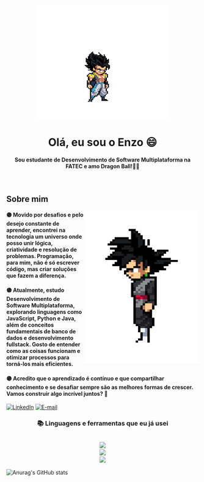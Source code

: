 <div align="center">
    <img src="gifs/gogeta.gif" width="70%" height="300px">
</div>

</h1>
<h1 align="center">Olá, eu sou o Enzo 😄</h1>
<h4 align="center">Sou estudante de Desenvolvimento de Software Multiplataforma na FATEC e amo Dragon Ball!🐉💜</h4>
<br>
 <h2 align="left">Sobre mim</h2>
<img align="right" alt="goku-black" src="gifs/gokublack3.gif" width="300px" height="400px" >

<h4 align="left">🟣 Movido por desafios e pelo desejo constante de aprender, encontrei na tecnologia um universo onde posso unir <strong>lógica, criatividade e resolução de problemas</strong>. Programação, para mim, não é só escrever código, mas <strong>criar soluções que fazem a diferença</strong>.</h4>

<h4 align="left">🟣 Atualmente, estudo <strong>Desenvolvimento de Software Multiplataforma</strong>, explorando linguagens como <strong>JavaScript, Python e Java</strong>, além de conceitos fundamentais de <strong>banco de dados e desenvolvimento fullstack</strong>. Gosto de entender como as coisas funcionam e <strong>otimizar processos para torná-los mais eficientes</strong>.</h4>

<h4 align="left">🟣 Acredito que o aprendizado é contínuo e que <strong>compartilhar conhecimento e se desafiar sempre são as melhores formas de crescer</strong>. Vamos construir algo incrível juntos? 🚀</h4>

[![LinkedIn](https://img.shields.io/badge/-LinkedIn-800080?style=for-the-badge&logo=linkedin&logoColor=white)](https://www.linkedin.com/in/enzo-ribeiro-b6569b240/)
[![E-mail](https://img.shields.io/badge/-Email-800080?style=for-the-badge&logo=microsoft-outlook&logoColor=white)](mailto:enzo.ribeiro.dionisio@gmail.com)




<h3 align="center">📚 Linguagens e ferramentas que eu já usei </h3>

<br/>

<div align="center">
    <img src="https://skillicons.dev/icons?i=bootstrap,html,css,react,github,git" /><br>
    <img src="https://skillicons.dev/icons?i=c,python,javascript,mysql,php,java" /><br>
    <img src="https://skillicons.dev/icons?i=eclipse,vscode,notion,figma,photoshop,visualstudio" /><br>
</div>



![Anurag's GitHub stats](https://github-readme-stats.vercel.app/api?username=EnzoRibeir&theme=jolly&show_icons=true)

<!--
**EnzoRibeir/EnzoRibeir** is a ✨ _special_ ✨ repository because its `README.md` (this file) appears on your GitHub profile.

Here are some ideas to get you started:

- 🔭 I’m currently working on ...
- 🌱 I’m currently learning ...
- 👯 I’m looking to collaborate on ...
- 🤔 I’m looking for help with ...
- 💬 Ask me about ...
- 📫 How to reach me: ...
- 😄 Pronouns: ...
- ⚡ Fun fact: ...
-->
